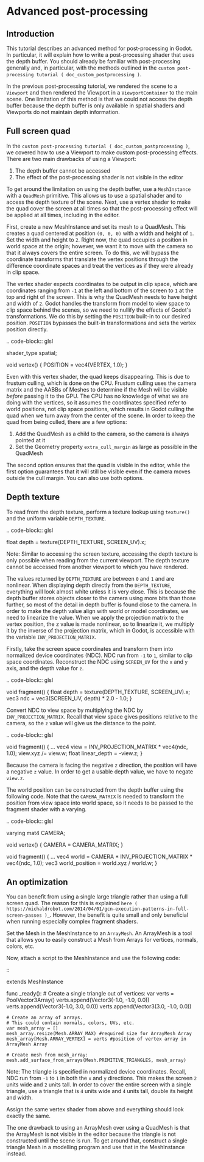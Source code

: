 

Advanced post-processing
========================

Introduction
------------

This tutorial describes an advanced method for post-processing in Godot.
In particular, it will explain how to write a post-processing shader that
uses the depth buffer. You should already be familiar with post-processing
generally and, in particular, with the methods outlined in the `custom post-processing tutorial ( doc_custom_postprocessing )`.

In the previous post-processing tutorial, we rendered the scene to a `Viewport`
and then rendered the Viewport in a `ViewportContainer`
to the main scene. One limitation of this method is that we could not access the
depth buffer because the depth buffer is only available in spatial shaders and
Viewports do not maintain depth information.

Full screen quad
----------------

In the `custom post-processing tutorial ( doc_custom_postprocessing )`, we
covered how to use a Viewport to make custom post-processing effects. There are
two main drawbacks of using a Viewport:

1. The depth buffer cannot be accessed
2. The effect of the post-processing shader is not visible in the editor

To get around the limitation on using the depth buffer, use a `MeshInstance`
with a `QuadMesh` primitive. This allows us to use a spatial
shader and to access the depth texture of the scene. Next, use a vertex shader
to make the quad cover the screen at all times so that the post-processing
effect will be applied at all times, including in the editor.

First, create a new MeshInstance and set its mesh to a QuadMesh. This creates a quad
centered at position `(0, 0, 0)` with a width and height of `1`. Set the width
and height to `2`. Right now, the quad occupies a position in world space at the
origin; however, we want it to move with the camera so that it always covers the
entire screen. To do this, we will bypass the coordinate transforms that translate
the vertex positions through the difference coordinate spaces and treat the vertices
as if they were already in clip space.

The vertex shader expects coordinates to be output in clip space, which are coordinates
ranging from `-1` at the left and bottom of the screen to `1` at the top and right
of the screen. This is why the QuadMesh needs to have height and width of `2`.
Godot handles the transform from model to view space to clip space behind the scenes,
so we need to nullify the effects of Godot's transformations. We do this by setting the
`POSITION` built-in to our desired position. `POSITION` bypasses the built-in transformations
and sets the vertex position directly.

.. code-block:: glsl

  shader_type spatial;

  void vertex() {
    POSITION = vec4(VERTEX, 1.0);
  }

Even with this vertex shader, the quad keeps disappearing. This is due to frustum
culling, which is done on the CPU. Frustum culling uses the camera matrix and the
AABBs of Meshes to determine if the Mesh will be visible *before* passing it to the GPU.
The CPU has no knowledge of what we are doing with the vertices, so it assumes the
coordinates specified refer to world positions, not clip space positions, which results
in Godot culling the quad when we turn away from the center of the scene. In
order to keep the quad from being culled, there are a few options:

1. Add the QuadMesh as a child to the camera, so the camera is always pointed at it
2. Set the Geometry property `extra_cull_margin` as large as possible in the QuadMesh

The second option ensures that the quad is visible in the editor, while the first
option guarantees that it will still be visible even if the camera moves outside the cull margin.
You can also use both options.

Depth texture
-------------

To read from the depth texture, perform a texture lookup using `texture()` and
the uniform variable `DEPTH_TEXTURE`.

.. code-block:: glsl

  float depth = texture(DEPTH_TEXTURE, SCREEN_UV).x;

Note:
 Similar to accessing the screen texture, accessing the depth texture is only
          possible when reading from the current viewport. The depth texture cannot be
          accessed from another viewport to which you have rendered.

The values returned by `DEPTH_TEXTURE` are between `0` and `1` and are nonlinear.
When displaying depth directly from the `DEPTH_TEXTURE`, everything will look almost
white unless it is very close. This is because the depth buffer stores objects closer
to the camera using more bits than those further, so most of the detail in depth
buffer is found close to the camera. In order to make the depth value align with world or
model coordinates, we need to linearize the value. When we apply the projection matrix to the
vertex position, the z value is made nonlinear, so to linearize it, we multiply it by the
inverse of the projection matrix, which in Godot, is accessible with the variable
`INV_PROJECTION_MATRIX`.

Firstly, take the screen space coordinates and transform them into normalized device
coordinates (NDC). NDC run from `-1` to `1`, similar to clip space coordinates.
Reconstruct the NDC using `SCREEN_UV` for the `x` and `y` axis, and
the depth value for `z`.

.. code-block:: glsl

  void fragment() {
    float depth = texture(DEPTH_TEXTURE, SCREEN_UV).x;
    vec3 ndc = vec3(SCREEN_UV, depth) * 2.0 - 1.0;
  }

Convert NDC to view space by multiplying the NDC by `INV_PROJECTION_MATRIX`.
Recall that view space gives positions relative to the camera, so the `z` value will give us
the distance to the point.

.. code-block:: glsl

  void fragment() {
    ...
    vec4 view = INV_PROJECTION_MATRIX * vec4(ndc, 1.0);
    view.xyz /= view.w;
    float linear_depth = -view.z;
  }

Because the camera is facing the negative `z` direction, the position will have a negative `z` value.
In order to get a usable depth value, we have to negate `view.z`.

The world position can be constructed from the depth buffer using the following code. Note
that the `CAMERA_MATRIX` is needed to transform the position from view space into world space, so
it needs to be passed to the fragment shader with a varying.

.. code-block:: glsl

  varying mat4 CAMERA;

  void vertex() {
    CAMERA = CAMERA_MATRIX;
  }

  void fragment() {
    ...
    vec4 world = CAMERA * INV_PROJECTION_MATRIX * vec4(ndc, 1.0);
    vec3 world_position = world.xyz / world.w;
  }

An optimization
---------------

You can benefit from using a single large triangle rather than using a full
screen quad. The reason for this is explained `here ( https://michaldrobot.com/2014/04/01/gcn-execution-patterns-in-full-screen-passes )`_.
However, the benefit is quite small and only beneficial when running especially
complex fragment shaders.

Set the Mesh in the MeshInstance to an `ArrayMesh`. An
ArrayMesh is a tool that allows you to easily construct a Mesh from Arrays for
vertices, normals, colors, etc.

Now, attach a script to the MeshInstance and use the following code:

::

  extends MeshInstance

  func _ready():
    # Create a single triangle out of vertices:
    var verts = PoolVector3Array()
    verts.append(Vector3(-1.0, -1.0, 0.0))
    verts.append(Vector3(-1.0, 3.0, 0.0))
    verts.append(Vector3(3.0, -1.0, 0.0))

    # Create an array of arrays.
    # This could contain normals, colors, UVs, etc.
    var mesh_array = []
    mesh_array.resize(Mesh.ARRAY_MAX) #required size for ArrayMesh Array
    mesh_array[Mesh.ARRAY_VERTEX] = verts #position of vertex array in ArrayMesh Array

    # Create mesh from mesh_array:
    mesh.add_surface_from_arrays(Mesh.PRIMITIVE_TRIANGLES, mesh_array)

Note:
 The triangle is specified in normalized device coordinates. Recall, NDC run
          from `-1` to `1` in both the `x` and `y` directions. This makes the screen
          `2` units wide and `2` units tall. In order to cover the entire screen with
          a single triangle, use a triangle that is `4` units wide and `4`
          units tall, double its height and width.

Assign the same vertex shader from above and everything should look exactly the same.

The one drawback to using an ArrayMesh over using a QuadMesh is that the ArrayMesh
is not visible in the editor because the triangle is not constructed until the scene
is run. To get around that, construct a single triangle Mesh in a modelling program
and use that in the MeshInstance instead.
